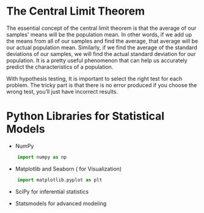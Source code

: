 # The Central Limit Theorem
The essential concept of the central limit theorem is that the average of our samples' means will be the population mean. In other words, if we add up the means from all of our samples and find the average, that average will be our actual population mean. Similarly, if we find the average of the standard deviations of our samples, we will find the actual standard deviation for our population. It is a pretty useful phenomenon that can help us accurately predict the characteristics of a population.

With hypothesis testing, It is important to select the right test for each problem. The tricky part is that there is no error produced if you choose the wrong test, you’ll just have incorrect results.

# Python Libraries for Statistical Models
- NumPy
``` python
    import numpy as np
```
- Matplotlib and Seaborn ( for Visualization)
``` python
    import matplotlib.pyplot as plt
```
- SciPy for inferential statistics


- Statsmodels for advanced modeling
